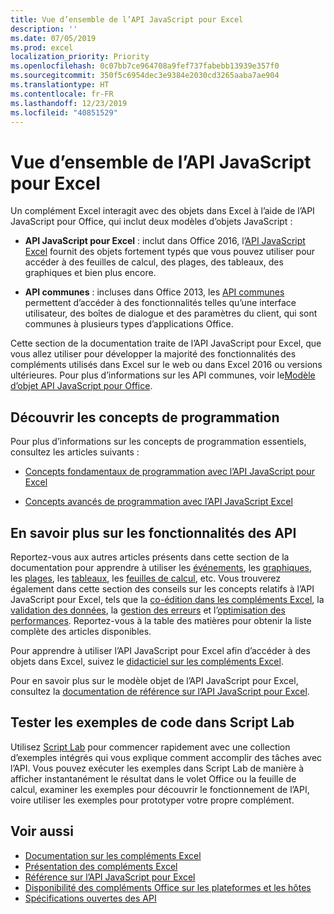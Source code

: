 ```yaml
---
title: Vue d’ensemble de l’API JavaScript pour Excel
description: ''
ms.date: 07/05/2019
ms.prod: excel
localization_priority: Priority
ms.openlocfilehash: 0c07bb7ce964708a9fef737fabebb13939e357f0
ms.sourcegitcommit: 350f5c6954dec3e9384e2030cd3265aaba7ae904
ms.translationtype: HT
ms.contentlocale: fr-FR
ms.lasthandoff: 12/23/2019
ms.locfileid: "40851529"
---
```

# <a name="excel-javascript-api-overview"></a>Vue d’ensemble de l’API JavaScript pour Excel

Un complément Excel interagit avec des objets dans Excel à l’aide de l’API JavaScript pour Office, qui inclut deux modèles d’objets JavaScript :

* **API JavaScript pour Excel** : inclut dans Office 2016, l’[API JavaScript Excel](/javascript/api/excel) fournit des objets fortement typés que vous pouvez utiliser pour accéder à des feuilles de calcul, des plages, des tableaux, des graphiques et bien plus encore. 

* **API communes** : incluses dans Office 2013, les [API communes](/javascript/api/office) permettent d’accéder à des fonctionnalités telles qu’une interface utilisateur, des boîtes de dialogue et des paramètres du client, qui sont communes à plusieurs types d’applications Office.

Cette section de la documentation traite de l’API JavaScript pour Excel, que vous allez utiliser pour développer la majorité des fonctionnalités des compléments utilisés dans Excel sur le web ou dans Excel 2016 ou versions ultérieures. Pour plus d’informations sur les API communes, voir le[Modèle d’objet API JavaScript pour Office](../../develop/office-javascript-api-object-model.md). 

## <a name="learn-programming-concepts"></a>Découvrir les concepts de programmation

Pour plus d’informations sur les concepts de programmation essentiels, consultez les articles suivants :
 
- [Concepts fondamentaux de programmation avec l’API JavaScript pour Excel](../../excel/excel-add-ins-core-concepts.md)

- [Concepts avancés de programmation avec l’API JavaScript Excel](../../excel/excel-add-ins-advanced-concepts.md)

## <a name="learn-about-api-capabilities"></a>En savoir plus sur les fonctionnalités des API

Reportez-vous aux autres articles présents dans cette section de la documentation pour apprendre à utiliser les [événements](../../excel/excel-add-ins-events.md), les [graphiques](../../excel/excel-add-ins-charts.md), les [plages](../../excel/excel-add-ins-ranges.md), les [tableaux](../../excel/excel-add-ins-tables.md), les [feuilles de calcul](../../excel/excel-add-ins-worksheets.md), etc. Vous trouverez également dans cette section des conseils sur les concepts relatifs à l’API JavaScript pour Excel, tels que la [co-édition dans les compléments Excel](../../excel/co-authoring-in-excel-add-ins.md), la [validation des données](../../excel/excel-add-ins-data-validation.md), la [gestion des erreurs](../../excel/excel-add-ins-error-handling.md) et l’[optimisation des performances](../../excel/performance.md). Reportez-vous à la table des matières pour obtenir la liste complète des articles disponibles.

Pour apprendre à utiliser l’API JavaScript pour Excel afin d’accéder à des objets dans Excel, suivez le [didacticiel sur les compléments Excel](../../tutorials/excel-tutorial.md). 

Pour en savoir plus sur le modèle objet de l’API JavaScript pour Excel, consultez la [documentation de référence sur l’API JavaScript pour Excel](/javascript/api/excel).

## <a name="try-out-code-samples-in-script-lab"></a>Tester les exemples de code dans Script Lab

Utilisez [Script Lab](../../overview/explore-with-script-lab.md) pour commencer rapidement avec une collection d’exemples intégrés qui vous explique comment accomplir des tâches avec l’API. Vous pouvez exécuter les exemples dans Script Lab de manière à afficher instantanément le résultat dans le volet Office ou la feuille de calcul, examiner les exemples pour découvrir le fonctionnement de l’API, voire utiliser les exemples pour prototyper votre propre complément.

## <a name="see-also"></a>Voir aussi

- [Documentation sur les compléments Excel](../../excel/index.md)
- [Présentation des compléments Excel](../../excel/excel-add-ins-overview.md)
- [Référence sur l’API JavaScript pour Excel](/javascript/api/excel)
- [Disponibilité des compléments Office sur les plateformes et les hôtes](../../overview/office-add-in-availability.md)
- [Spécifications ouvertes des API](../openspec/openspec.md)
